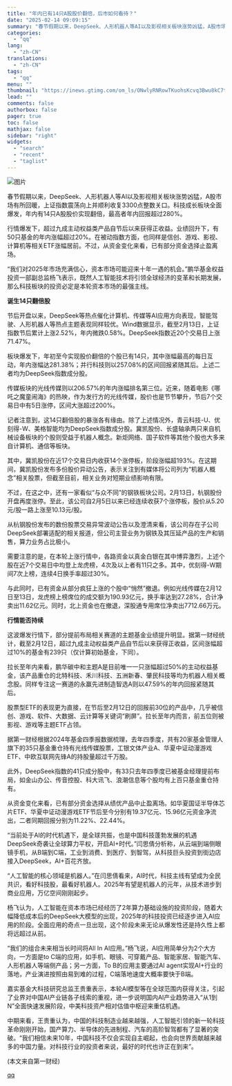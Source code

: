 ```yaml
---
title: "年内已有14只A股股价翻倍，后市如何看待？"
date: "2025-02-14 09:09:15"
summary: "春节假期以来，DeepSeek、人形机器人等AI以及影视相关板块涨势凶猛，A股市场有所回暖，上证指数..."
categories:
  - "qq"
lang:
  - "zh-CN"
translations:
  - "zh-CN"
tags:
  - "qq"
menu: ""
thumbnail: "https://inews.gtimg.com/om_ls/ONwlyRNRowTKuohsKcvq3Bwu8kC7th5SnfjRT1OXwrh5EAA_640360/0"
lead: ""
comments: false
authorbox: false
pager: true
toc: false
mathjax: false
sidebar: "right"
widgets:
  - "search"
  - "recent"
  - "taglist"
---
```


![图片](https://inews.gtimg.com/om_bt/OPS9yGxlh2TY7OHhTKbJtDyZV3ToCltnZOodM7YPRfJa0AA/641)

春节假期以来，DeepSeek、人形机器人等AI以及影视相关板块涨势凶猛，A股市场有所回暖，上证指数震荡向上并顺利收复3300点整数关口。科技成长板块全面爆发，年内有14只A股股价实现翻倍，最高者年内回报超过280%。

行情爆发下，超过九成主动权益类产品自节后以来获得正收益。业绩回升下，有50只基金的年内涨幅超过20%。在被动指数方面，也同样是信创、游戏、影视、计算机等相关ETF涨幅居前。不过，从资金变化来看，已有部分资金选择止盈离场。

“我们对2025年市场充满信心，资本市场可能迎来十年一遇的机会。”鹏华基金权益投资一部副总监杨飞表示，既然人工智能技术将引领全球经济的变革和长期发展，那么科技板块的投资必定是本轮资本市场的最强主线。

**诞生14只翻倍股**

节后开盘以来，DeepSeek等热点催化计算机、传媒等AI应用方向表现，智能驾驶、人形机器人等热点主题表现同样较优。Wind数据显示，截至2月13日，上证指数节后累计上涨2.52%，年内微跌0.58%。DeepSeek指数近20个交易日上涨71.47%。

板块爆发下，年初至今实现股价翻倍的个股已有14只，其中涨幅最高的每日互动，年内涨幅达281.38%；并行科技则以257.08%的区间回报紧随其后。上述二者均为DeepSeek指数成分股。

传媒板块的光线传媒则以206.57%的年内涨幅排名第三位。近来，随着电影《哪吒之魔童闹海》的热映，作为发行方的光线传媒，股价也是节节攀升，节后7个交易日中有5日涨停，区间大涨超过200%。

记者注意到，这14只翻倍股的暴涨各有缘由。除了上述情况外，青云科技-U、优刻得-W、美格智能均为DeepSeek指数成分股。冀凯股份、长盛轴承两只来自机械设备板块的个股则受益于机器人概念。新炬网络、国子软件等其他个股也大多来自计算机、通信等板块。

其中，冀凯股份在近17个交易日内收获14个涨停板，阶段涨幅超193%。在这期间，冀凯股份发布多份股价异动公告，表示关注到有媒体将公司列为“机器人概念”相关股票，但截至目前，相关业务对短期业绩影响有限。

不过，在这之中，还有一家看似“与众不同”的钢铁板块公司。2月13日，杭钢股份开盘再度涨停。至此，该公司自2月5日以来已经连续收获7个涨停板，股价从5.20元/股一路上涨至10.13元/股。

从杭钢股份发布的数份股票交易异常波动公告以及澄清来看，该公司存在子公司DeepSeek部署适配的相关报道，但公司主营业务为钢铁及其压延产品的生产和销售，算力业务占比极小。

需要注意的是，在本轮上涨行情中，各路资金以真金白银在其中博弈激烈，上述个股在近7个交易日中均登上龙虎榜，4次及以上者有11只之多。其中，优刻得-W期间7次上榜，连续4日换手率超过30%。

与此同时，已有资金从部分疯狂上涨的个股中“悄然”撤退。例如光线传媒在2月12日至13日，龙虎榜上榜席位的成交额为190.93亿元，换手率达到27.28%，合计净卖出11.62亿元。同时，北上资金也在撤退，深股通专用席位净卖出7712.66万元。

**行情能否持续**

这波爆发行情下，部分提前布局相关赛道的主题基金业绩提升明显。据第一财经统计，截至2月12日，超过九成主动权益类产品自节后以来获得正收益，区间涨幅超过10%的基金有239只（仅计算初始基金，下同）。

拉长至年内来看，鹏华碳中和主题A是目前唯一一只涨幅超过50%的主动权益基金，该产品重仓的北特科技、禾川科技、五洲新春、肇民科技等均为机器人相关概念股。同样专注这一赛道的永赢先进制造智选A则以47.59%的年内回报紧随其后。

股票型ETF的表现更为直接，在节后至2月12日的回报前30位的产品中，几乎被信创、游戏、软件、大数据、云计算等关键词“刷屏”。拉长至年内而言，前五位则被影视、游戏等主题ETF占领。

据第一财经根据2024年基金四季报数据梳理，去年四季度，共有20家基金管理人旗下的35只基金重仓持有光线传媒股票，工银文体产业A、华夏中证动漫游戏ETF、中欧互联网先锋A的持股量超过千万股。

此外，DeepSeek指数的41只成分股中，有33只去年四季度已被基金经理提前布局，如金山办公、传音控股、科大讯飞、浪潮信息等个股均有上百只基金重仓持有。

从资金变化来看，已有部分资金选择从绩优产品中止盈离场。如华夏国证半导体芯片ETF、华夏中证动漫游戏ETF节后至今分别有19.37亿元、15.96亿元资金净流出，二者同期回报分别为11.22%、22.44%。

“当前处于AI的时代机遇下，是全球共振，也是中国科技蓬勃发展的机遇DeepSeek奇袭让全球算力平权，开启AI+时代。”闫思倩分析称，从云端到端侧眼镜手机，从B端到C端，工业到消费、到医疗、到智驾，从科技巨头投资到街边店接入DeepSeek，AI+百花齐放。

“人工智能的核心领域是机器人。”在闫思倩看来，AI时代，科技主线有望成为全民共识，看好科技股，最看好机器人。2025年有望是机器人的元年，从技术进步到商业应用，万亿空间刚刚起步。

杨飞认为，人工智能在资本市场已经经历了2年算力基础设施的投资阶段，随着大幅降低成本后的DeepSeek大模型的出现，2025年的科技投资已经逐步进入AI应用的阶段。全面应用的奇点一旦出现，这个阶段未来无论从爆发性还是持久性上都将远超过从前。

“我们的组合未来相当长时间将All In AI应用。”杨飞说，AI应用简单分为2个大方向，一方面是to C端的应用，如手机、眼镜、可穿戴产品、智能家居、智能汽车、人形机器人等端侧产品；另一方面，To B的应用主要通过AI agent实现AI+行业的落地，产业演进按照由易到难的过程，C端落地速度大概率要快于B端。

嘉实基金大科技研究总监王贵重表示，本轮AI模型等在全球范围内获得关注，引起了业界对中国AI产业链各子线索的重视，进一步说明国内AI产业趋势进入“从1到N”全面快速发展阶段，中美科技资产相对估值中枢迎来重估机遇。

中期来看，王贵重认为，中国的科技制造业越来越强，人工智能引领的新一轮科技革命刚刚开始，国产算力、半导体的先进制程、汽车的高阶智驾都有了显著的突破。“我们相信未来10年，中国科技不仅会实现自主崛起，也会向世界贡献越来越多的中国力量。对科技行业的投资者来说，最好的时代也许正在到来”。

 (本文来自第一财经)

[qq](https://new.qq.com/rain/a/20250214A01M1G00)
